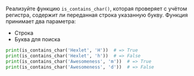 
Реализуйте функцию `is_contains_char()`, которая проверяет с учётом регистра, содержит ли переданная строка указанную букву. Функция принимает два параметра:

* Строка
* Буква для поиска

```python
print(is_contains_char('Hexlet', 'H'))  # => True
print(is_contains_char('Hexlet', 'h'))  # => False
print(is_contains_char('Awesomeness', 'm'))  # => True
print(is_contains_char('Awesomeness', 'd'))  # => False
```
